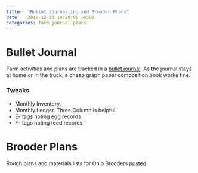 ```yaml
---
title:  "Bullet Journalling and Brooder Plans"
date:   2016-12-20 19:20:00 -0500
categories: farm journal plans
---
```

# Bullet Journal

Farm activities and plans are tracked in a 
[bullet journal](http://bulletjournal.com/get-started/). 
As the journal stays at home or in the truck, a cheap graph paper
composition book works fine.

### Tweaks

* Monthly Inventory.
* Monthly Ledger.  Three Column is helpful.
* E- tags noting egg records
* F- tags noting feed records

# Brooder Plans

Rough plans and materials lists for Ohio Brooders [posted](/plans/brooder.html)
